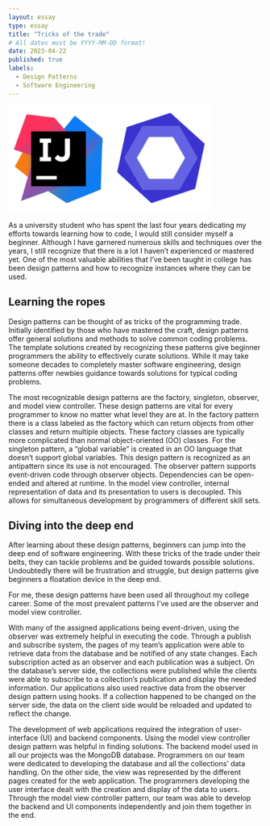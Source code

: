 ```yaml
---
layout: essay
type: essay
title: "Tricks of the trade"
# All dates must be YYYY-MM-DD format!
date: 2023-04-22
published: true
labels:
  - Design Patterns
  - Software Engineering
---
```


<div class="text-center p-4">
  <img width="400px" src="../img/coding-standards.png" class="img-thumbnail" >
</div>

As a university student who has spent the last four years dedicating my efforts towards learning how to code, I would still consider myself a beginner. Although I have garnered numerous skills and techniques over the years, I still recognize that there is a lot I haven’t experienced or mastered yet. One of the most valuable abilities that I’ve been taught in college has been design patterns and how to recognize instances where they can be used.

## Learning the ropes
Design patterns can be thought of as tricks of the programming trade. Initially identified by those who have mastered the craft, design patterns offer general solutions and methods to solve common coding problems. The template solutions created by recognizing these patterns give beginner programmers the ability to effectively curate solutions. While it may take someone decades to completely master software engineering, design patterns offer newbies guidance towards solutions for typical coding problems. 

The most recognizable design patterns are the factory, singleton, observer, and model view controller. These design patterns are vital for every programmer to know no matter what level they are at. In the factory pattern there is a class labeled as the factory which can return objects from other classes and return multiple objects. These factory classes are typically more complicated than normal object-oriented (OO) classes. For the singleton pattern, a “global variable” is created in an OO language that doesn’t support global variables. This design pattern is recognized as an antipattern since its use is not encouraged. The observer pattern supports event-driven code through observer objects. Dependencies can be open-ended and altered at runtime. In the model view controller, internal representation of data and its presentation to users is decoupled. This allows for simultaneous development by programmers of different skill sets.

## Diving into the deep end
After learning about these design patterns, beginners can jump into the deep end of software engineering. With these tricks of the trade under their belts, they can tackle problems and be guided towards possible solutions. Undoubtedly there will be frustration and struggle, but design patterns give beginners a floatation device in the deep end.

For me, these design patterns have been used all throughout my college career. Some of the most prevalent patterns I’ve used are the observer and model view controller. 

With many of the assigned applications being event-driven, using the observer was extremely helpful in executing the code. Through a publish and subscribe system, the pages of my team’s application were able to retrieve data from the database and be notified of any state changes. Each subscription acted as an observer and each publication was a subject. On the database’s server side, the collections were published while the clients were able to subscribe to a collection’s publication and display the needed information. Our applications also used reactive data from the observer design pattern using hooks. If a collection happened to be changed on the server side, the data on the client side would be reloaded and updated to reflect the change. 

The development of web applications required the integration of user-interface (UI) and backend components. Using the model view controller design pattern was helpful in finding solutions. The backend model used in all our projects was the MongoDB database. Programmers on our team were dedicated to developing the database and all the collections’ data handling. On the other side, the view was represented by the different pages created for the web application. The programmers developing the user interface dealt with the creation and display of the data to users. Through the model view controller pattern, our team was able to develop the backend and UI components independently and join them together in the end.
